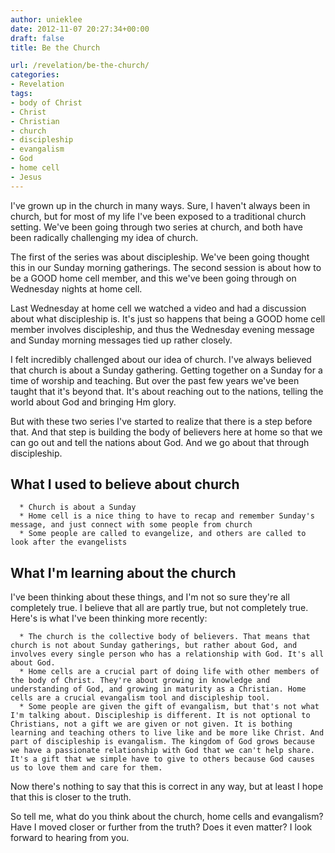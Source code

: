 ```yaml
---
author: unieklee
date: 2012-11-07 20:27:34+00:00
draft: false
title: Be the Church

url: /revelation/be-the-church/
categories:
- Revelation
tags:
- body of Christ
- Christ
- Christian
- church
- discipleship
- evangalism
- God
- home cell
- Jesus
---
```


I've grown up in the church in many ways. Sure, I haven't always been in church, but for most of my life I've been exposed to a traditional church setting. We've been going through two series at church, and both have been radically challenging my idea of church.<!-- more -->

The first of the series was about discipleship. We've been going thought this in our Sunday morning gatherings. The second session is about how to be a GOOD home cell member, and this we've been going through on Wednesday nights at home cell.

Last Wednesday at home cell we watched a video and had a discussion about what discipleship is. It's just so happens that being a GOOD home cell member involves discipleship, and thus the Wednesday evening message and Sunday morning messages tied up rather closely.

I felt incredibly challenged about our idea of church. I've always believed that church is about a Sunday gathering. Getting together on a Sunday for a time of worship and teaching. But over the past few years we've been taught that it's beyond that. It's about reaching out to the nations, telling the world about God and bringing Hm glory.

But with these two series I've started to realize that there is a step before that. And that step is building the body of believers here at home so that we can go out and tell the nations about God. And we go about that through discipleship.


## What I used to believe about church





	  * Church is about a Sunday
	  * Home cell is a nice thing to have to recap and remember Sunday's message, and just connect with some people from church
	  * Some people are called to evangelize, and others are called to look after the evangelists



## What I'm learning about the church


I've been thinking about these things, and I'm not so sure they're all completely true. I believe that all are partly true, but not completely true. Here's is what I've been thinking more recently:



	  * The church is the collective body of believers. That means that church is not about Sunday gatherings, but rather about God, and involves every single person who has a relationship with God. It's all about God.
	  * Home cells are a crucial part of doing life with other members of the body of Christ. They're about growing in knowledge and understanding of God, and growing in maturity as a Christian. Home cells are a crucial evangalism tool and discipleship tool.
	  * Some people are given the gift of evangalism, but that's not what I'm talking about. Discipleship is different. It is not optional to Christians, not a gift we are given or not given. It is bothing learning and teaching others to live like and be more like Christ. And part of discipleship is evangalism. The kingdom of God grows because we have a passionate relationship with God that we can't help share. It's a gift that we simple have to give to others because God causes us to love them and care for them.

Now there's nothing to say that this is correct in any way, but at least I hope that this is closer to the truth.

So tell me, what do you think about the church, home cells and evangalism? Have I moved closer or further from the truth? Does it even matter? I look forward to hearing from you.


